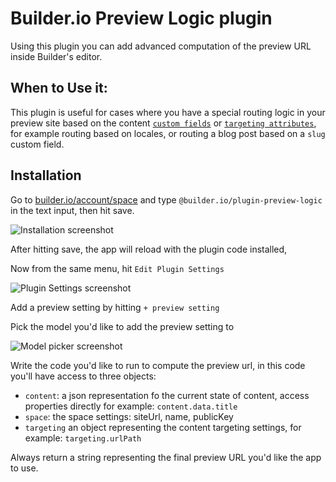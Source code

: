 # Builder.io Preview Logic plugin

Using this plugin you can add advanced computation of the preview URL inside Builder's editor.

## When to Use it:

This plugin is useful for cases where you have a special routing logic in your preview site based on the content [`custom fields`](https://www.builder.io/c/docs/custom-fields) or [`targeting attributes`](https://www.builder.io/c/docs/guides/targeting-and-scheduling#custom-targeting), for example routing based on locales, or routing a blog post based on a `slug` custom field.

## Installation

Go to [builder.io/account/space](https://builder.io/account/space) and type `@builder.io/plugin-preview-logic` in the text input, then hit save.

![Installation screenshot](https://cdn.builder.io/api/v1/image/assets%2F7e009cfd7ded4edbb6aee739b73bebe8%2F72195747941447599f2387943c206ee6)

After hitting save, the app will reload with the plugin code installed,

Now from the same menu, hit `Edit Plugin Settings`

![Plugin Settings screenshot](https://cdn.builder.io/api/v1/image/assets%2F7e009cfd7ded4edbb6aee739b73bebe8%2F8026504d292c4875b8bb79fac0e5fdcf)

Add a preview setting by hitting `+ preview setting`

Pick the model you'd like to add the preview setting to

![Model picker screenshot](https://cdn.builder.io/api/v1/image/assets%2F7e009cfd7ded4edbb6aee739b73bebe8%2F25cf95231e55444490eeb97a913a41bf)

Write the code you'd like to run to compute the preview url, in this code you'll have access to three objects:

- `content`: a json representation fo the current state of content, access properties directly for example: `content.data.title`
- `space`: the space settings: siteUrl, name, publicKey
- `targeting` an object representing the content targeting settings, for example: `targeting.urlPath`

Always return a string representing the final preview URL you'd like the app to use.
